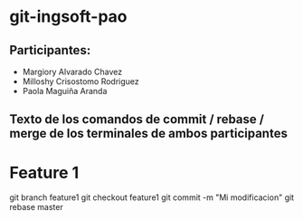 # git-ingsoft-pao
## Participantes:
- Margiory Alvarado Chavez
- Milloshy Crisostomo Rodriguez
- Paola Maguiña Aranda
## Texto de los comandos de commit / rebase / merge de los terminales de ambos participantes
# Feature 1
git branch feature1
git checkout feature1
git commit -m "Mi modificacion"
git rebase master







